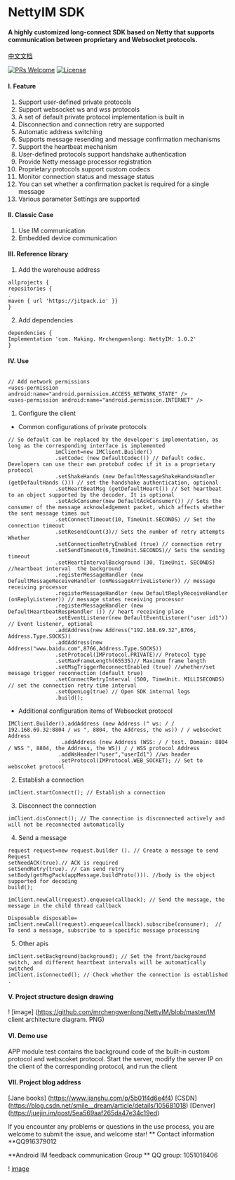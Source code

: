 # NettyIM SDK
#### A highly customized long-connect SDK based on Netty that supports communication between proprietary and Websocket protocols.



 [中文文档](https://github.com/CWTakiku/NettyIM/blob/master/README_CN.md)

[![PRs Welcome](https://img.shields.io/badge/PRs-welcome-brightgreen.svg)](https://github.com/CWTakiku/NettyIM/pulls)      [![License](https://img.shields.io/badge/license-MIT-blue.svg)](https://github.com/CWTakiku/NettyIM/blob/master/LICENSE)

#### I. Feature

1. Support user-defined private protocols
2. Support websocket ws and wss protocols
3. A set of default private protocol implementation is built in
4. Disconnection and connection retry are supported
5. Automatic address switching
6. Supports message resending and message confirmation mechanisms
7. Support the heartbeat mechanism
8. User-defined protocols support handshake authentication
9. Provide Netty message processor registration
10. Proprietary protocols support custom codecs
11. Monitor connection status and message status
12. You can set whether a confirmation packet is required for a single message
13. Various parameter Settings are supported

#### II.  Classic Case
1. Use IM communication
2. Embedded device communication
#### III. Reference library
1. Add the warehouse address
```
allprojects {
repositories {
.
maven { url 'https://jitpack.io' }}
}
 ```
2. Add dependencies
 ```
dependencies {
Implementation 'com. Making. Mrchengwenlong: NettyIM: 1.0.2'
}
 ```
#### IV. Use

 ```

// Add network permissions
<uses-permission android:name="android.permission.ACCESS_NETWORK_STATE" />
<uses-permission android:name="android.permission.INTERNET" />

 ```
1. Configure the client
- Common configurations of private protocols

 ```
// So default can be replaced by the developer's implementation, as long as the corresponding interface is implemented
                imClient=new IMClient.Builder()
                .setCodec (new DefaultCodec()) // Default codec. Developers can use their own protobuf codec if it is a proprietary protocol
                .setShakeHands (new DefaultMessageShakeHandsHandler (getDefaultHands ())) // set the handshake authentication, optional
                .setHeartBeatMsg (getDefaultHeart()) // Set heartbeat to an object supported by the decoder. It is optional
                .setAckConsumer(new DefaultAckConsumer()) // Sets the consumer of the message acknowledgement packet, which affects whether the sent message times out
                .setConnectTimeout(10, TimeUnit.SECONDS) // Set the connection timeout
                .setResendCount(3)// Sets the number of retry attempts Whether
                .setConnectionRetryEnabled (true) // connection retry
                .setSendTimeout(6,TimeUnit.SECONDS)// Sets the sending timeout
                .setHeartIntervalBackground (30, TimeUnit. SECONDS) //heartbeat interval  the background
                .registerMessageHandler (new DefaultMessageReceiveHandler (onMessageArriveListener)) // message receiving processor
                .registerMessageHandler (new DefaultReplyReceiveHandler (onReplyListener)) // message states receiving processor
                .registerMessageHandler (new DefaultHeartbeatRespHandler ()) // heart receiving place
                .setEventListener(new DefaultEventListener("user id1")) // Event listener, optional
                .addAddress(new Address("192.168.69.32",8766, Address.Type.SOCKS))
                .addAddress(new Address("www.baidu.com",8766,Address.Type.SOCKS))
                .setProtocol(IMProtocol.PRIVATE)// Protocol type
                .setMaxFrameLength(65535)// Maximum frame length
                .setMsgTriggerReconnectEnabled (true) //whether/set message trigger reconnection (default true)
                .setConnectRetryInterval (500, TimeUnit. MILLISECONDS) // set the connection retry time interval
                .setOpenLog(true) // Open SDK internal logs
                .build();
 ```

- Additional configuration items of Websocket protocol

 ```
IMClient.Builder().addAddress (new Address (" ws: / / 192.168.69.32:8804 / ws ", 8804, the Address, the ws)) / / websocket Address
                  .addAddress (new Address (WSS: / / test. Domain: 8804 / WSS ", 8804, the Address, the WS)) / / WSS protocol Address
                 .addWsHeader("user","userId1") //ws header
                 .setProtocol(IMProtocol.WEB_SOCKET); // Set to webscoket protocol
 ```
2. Establish a connection
 ```
imClient.startConnect(); // Establish a connection
 ```
3. Disconnect the connection
 ```
imClient.disConnect(); // The connection is disconnected actively and will not be reconnected automatically
 ```
4. Send a message
 ```
request request=new request.builder (). // Create a message to send Request
setNeedACK(true).// ACK is required
setSendRetry(true). // Can send retry
setBody(getMsgPack(appMessage.buildProto())). //body is the object supported for decoding
build();
 ```
 ```
imClient.newCall(request).enqueue(callback); // Send the message, the message in the child thread callback
 ```
 ```
Disposable disposable=   imClient.newCall(request).enqueue(callback).subscribe(consumer);  // To send a message, subscribe to a specific message processing
 ```
5. Other apis
 ```
imClient.setBackground(background); // Set the front/background switch, and different heartbeat intervals will be automatically switched
imClient.isConnected(); // Check whether the connection is established
.
 ```

#### V. Project structure design drawing
! [image] (https://github.com/mrchengwenlong/NettyIM/blob/master/IM client architecture diagram. PNG)

#### VI. Demo use
APP module test contains the background code of the built-in custom protocol and webscoket protocol. Start the server, modify the server IP on the client of the corresponding protocol, and run the client

#### VII. Project blog address
[Jane books] (https://www.jianshu.com/p/5b01f4d6e4f4) 
[CSDN] (https://blog.csdn.net/smile__dream/article/details/105681018) 
[Denver] (https://juejin.im/post/5ea569aaf265da47e34c19ed)


If you encounter any problems or questions in the use process, you are welcome to submit the issue, and welcome star!
** Contact information **QQ916379012

**Android IM feedback communication Group **
QQ group: 1051018406

! [image](https://github.com/mrchengwenlong/NettyIM/blob/master/50327b1d735eb106d6c94f40edfbbc7.jpg)